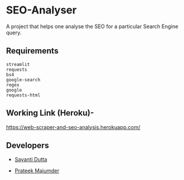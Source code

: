 # SEO-Analyser
A project that helps one analyse the SEO for a particular Search Engine query.

## Requirements

```
streamlit
requests
bs4
google-search
regex
google
requests-html
```

## Working Link (Heroku)- 
https://web-scraper-and-seo-analysis.herokuapp.com/

## Developers
+ [Sayanti Dutta](https://github.com/SayantiDutta2000)


+ [Prateek Majumder](https://github.com/prateekmaj21)
